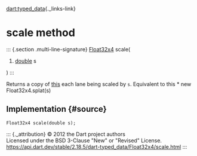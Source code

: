 [dart:typed\_data](../../dart-typed_data/dart-typed_data-library){._links-link}

scale method
============

::: {.section .multi-line-signature}
[Float32x4](../float32x4-class) scale(

1.  [double](../../dart-core/double-class) s

)
:::

Returns a copy of [this](../float32x4-class) each lane being scaled by
`s`. Equivalent to this \* new Float32x4.splat(s)

Implementation {#source}
--------------

``` {.language-dart data-language="dart"}
Float32x4 scale(double s);
```

::: {._attribution}
© 2012 the Dart project authors\
Licensed under the BSD 3-Clause \"New\" or \"Revised\" License.\
<https://api.dart.dev/stable/2.18.5/dart-typed_data/Float32x4/scale.html>
:::
